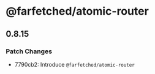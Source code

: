 # @farfetched/atomic-router

## 0.8.15

### Patch Changes

- 7790cb2: Introduce `@farfetched/atomic-router`
